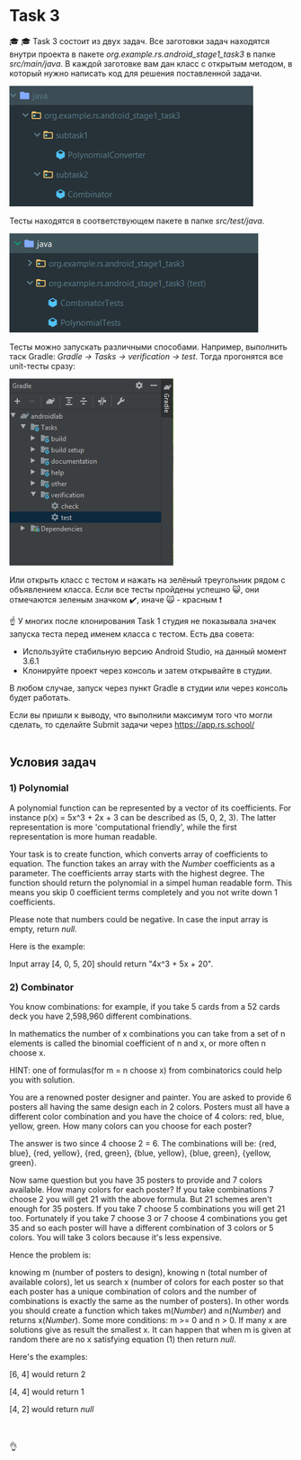 # Task 3
:mortar_board: :mortar_board: Task 3 состоит из двух задач. Все заготовки задач находятся внутри проекта в пакете *org.example.rs.android_stage1_task3* в папке *src/main/java*. В каждой заготовке вам дан класс с открытым методом, в который нужно написать код для решения поставленной задачи.

<img alt="structure_of_tasks" src="/images/Exercises.png" />

Тесты находятся в соответствующем пакете в папке *src/test/java*. 

<img alt="unit_tests" src="/images/UnitTests.png" />

Тесты можно запускать различными способами. Например, выполнить таск Gradle: *Gradle -> Tasks -> verification -> test*. Тогда прогонятся все unit-тесты сразу:

<img alt="launch test via Gradle" src="/images/RunTests.PNG" />

Или открыть класс с тестом и нажать на зелёный треугольник рядом с объявлением класса. Если все тесты пройдены успешно :smiley_cat:, они отмечаются зеленым значком :heavy_check_mark:, иначе :scream_cat: - красным :heavy_exclamation_mark:

:point_up: У многих после клонирования Task 1 студия не показывала значек запуска теста перед именем класса с тестом. Есть два совета:
- Используйте стабильную версию Android Studio, на данный момент 3.6.1 
- Клонируйте проект через консоль и затем открывайте в студии.

В любом случае, запуск через пункт Gradle в студии или через консоль будет работать. 

Если вы пришли к выводу, что выполнили максимум того что могли сделать, то сделайте Submit задачи через 
https://app.rs.school/
</br></br>

## Условия задач

### 1) Polynomial

A polynomial function can be represented by a vector of its coefficients. For instance p(x) = 5x^3 + 2x + 3 can be described as (5, 0, 2, 3). The latter representation is more 'computational friendly', while the first representation is more human readable.

Your task is to create function, which converts array of coefficients to equation. The function takes an array with the *Number* coefficients as a parameter. The coefficients array starts with the highest degree. The function should return the polynomial in a simpel human readable form. This means you skip 0 coefficient terms completely and you not write down 1 coefficients.

Please note that numbers could be negative. In case the input array is empty, return *null*.

Here is the example:

Input array [4, 0, 5, 20] should return "4x^3 + 5x + 20".

### 2) Combinator

You know combinations: for example, if you take 5 cards from a 52 cards deck you have 2,598,960 different combinations.

In mathematics the number of x combinations you can take from a set of n elements is called the binomial coefficient of n and x, or more often n choose x.

HINT: one of formulas(for m = n choose x) from combinatorics could help you with solution.

You are a renowned poster designer and painter. You are asked to provide 6 posters all having the same design each in 2 colors. Posters must all have a different color combination and you have the choice of 4 colors: red, blue, yellow, green. How many colors can you choose for each poster?

The answer is two since 4 choose 2 = 6. The combinations will be: {red, blue}, {red, yellow}, {red, green}, {blue, yellow}, {blue, green}, {yellow, green}.

Now same question but you have 35 posters to provide and 7 colors available. How many colors for each poster? If you take combinations 7 choose 2 you will get 21 with the above formula. But 21 schemes aren't enough for 35 posters. If you take 7 choose 5 combinations you will get 21 too. Fortunately if you take 7 choose 3 or 7 choose 4 combinations you get 35 and so each poster will have a different combination of 3 colors or 5 colors. You will take 3 colors because it's less expensive.

Hence the problem is:

knowing m (number of posters to design), knowing n (total number of available colors), let us search x (number of colors for each poster so that each poster has a unique combination of colors and the number of combinations is exactly the same as the number of posters). In other words you should create a function which takes m(*Number*) and n(*Number*) and returns x(*Number*). Some more conditions: m >= 0 and n > 0. If many x are solutions give as result the smallest x. It can happen that when m is given at random there are no x satisfying equation (1) then return *null*.

Here's the examples:

[6, 4] would return 2

[4, 4] would return 1

[4, 2] would return *null* 

</br></br>
:ok_hand:
